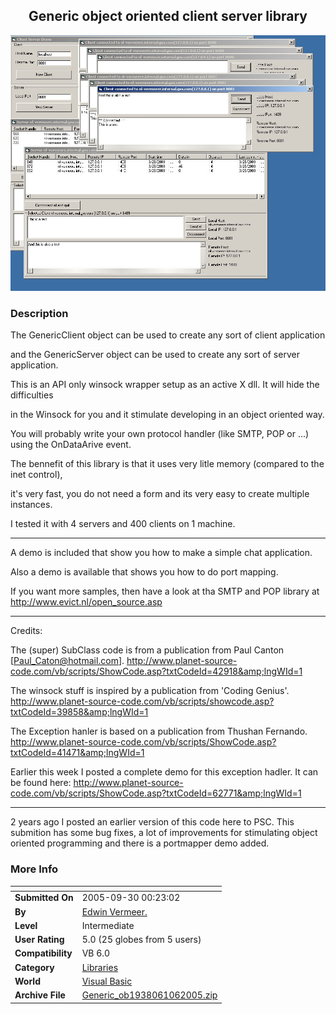 ﻿<div align="center">

## Generic object oriented client server library

<img src="PIC2005106154025644.jpg">
</div>

### Description

The GenericClient object can be used to create any sort of client application

and the GenericServer object can be used to create any sort of server application.

This is an API only winsock wrapper setup as an active X dll. It will hide the difficulties

in the Winsock for you and it stimulate developing in an object oriented way.

You will probably write your own protocol handler (like SMTP, POP or ...) using the OnDataArive event.

The bennefit of this library is that it uses very litle memory (compared to the inet control),

it's very fast, you do not need a form and its very easy to create multiple instances.

I tested it with 4 servers and 400 clients on 1 machine.

- - - - - - - - - - - - - - - - - - - - - - -

A demo is included that show you how to make a simple chat application.

Also a demo is available that shows you how to do port mapping.

If you want more samples, then have a look at tha SMTP and POP library at http://www.evict.nl/open_source.asp

- - - - - - - - - - - - - - - - - - - - - - -

Credits:

The (super) SubClass code is from a publication from Paul Canton [Paul_Caton@hotmail.com]. http://www.planet-source-code.com/vb/scripts/ShowCode.asp?txtCodeId=42918&amp;lngWId=1

The winsock stuff is inspired by a publication from 'Coding Genius'. http://www.planet-source-code.com/vb/scripts/showcode.asp?txtCodeId=39858&amp;lngWId=1

The Exception hanler is based on a publication from Thushan Fernando. http://www.planet-source-code.com/vb/scripts/ShowCode.asp?txtCodeId=41471&amp;lngWId=1

Earlier this week I posted a complete demo for this exception hadler. It can be found here: http://www.planet-source-code.com/vb/scripts/ShowCode.asp?txtCodeId=62771&amp;lngWId=1

- - - - - - - - - - - - - - - - - - - - - - -

2 years ago I posted an earlier version of this code here to PSC. This submition has some bug fixes, a lot of improvements for stimulating object oriented programming and there is a portmapper demo added.
 
### More Info
 


<span>             |<span>
---                |---
**Submitted On**   |2005-09-30 00:23:02
**By**             |[Edwin Vermeer\.](https://github.com/Planet-Source-Code/PSCIndex/blob/master/ByAuthor/edwin-vermeer.md)
**Level**          |Intermediate
**User Rating**    |5.0 (25 globes from 5 users)
**Compatibility**  |VB 6\.0
**Category**       |[Libraries](https://github.com/Planet-Source-Code/PSCIndex/blob/master/ByCategory/libraries__1-49.md)
**World**          |[Visual Basic](https://github.com/Planet-Source-Code/PSCIndex/blob/master/ByWorld/visual-basic.md)
**Archive File**   |[Generic\_ob1938061062005\.zip](https://github.com/Planet-Source-Code/edwin-vermeer-generic-object-oriented-client-server-library__1-62794/archive/master.zip)








